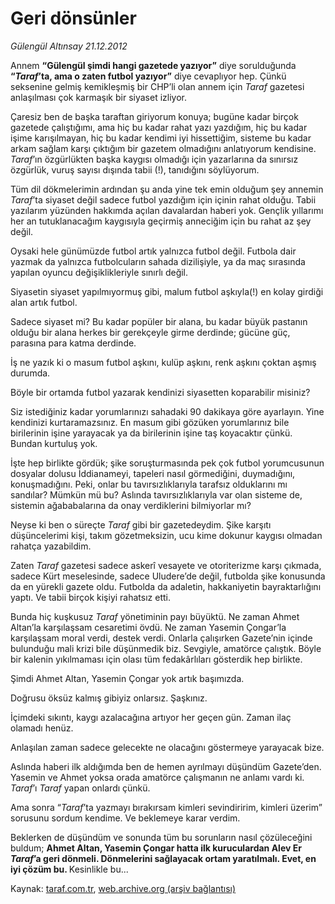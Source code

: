 # Geri dönsünler

*Gülengül Altınsay 21.12.2012*

<div class="yazi"><p>Annem <b>“Gülengül şimdi hangi gazetede yazıyor”</b> diye sorulduğunda <b>“<i>Taraf</i>’ta, ama o zaten futbol yazıyor”</b> diye cevaplıyor hep. Çünkü seksenine gelmiş kemikleşmiş bir CHP’li olan annem için <i>Taraf</i> gazetesi anlaşılması çok karmaşık bir siyaset izliyor. </p>
<p>Çaresiz ben de başka taraftan giriyorum konuya; bugüne kadar birçok gazetede çalıştığımı, ama hiç bu kadar rahat yazı yazdığım, hiç bu kadar işime karışılmayan, hiç bu kadar kendimi iyi hissettiğim, sisteme bu kadar arkam sağlam karşı çıktığım bir gazetem olmadığını anlatıyorum kendisine. <i>Taraf</i>’ın özgürlükten başka kaygısı olmadığı için yazarlarına da sınırsız özgürlük, vuruş sayısı dışında tabii (!), tanıdığını söylüyorum. </p>
<p>Tüm dil dökmelerimin ardından şu anda yine tek emin olduğum şey annemin <i>Taraf</i>’ta siyaset değil sadece futbol yazdığım için içinin rahat olduğu. Tabii yazılarım yüzünden hakkımda açılan davalardan haberi yok. Gençlik yıllarımı her an tutuklanacağım kaygısıyla geçirmiş anneciğim için bu rahat az şey değil.</p>
<p>Oysaki hele günümüzde futbol artık yalnızca futbol değil. Futbola dair yazmak da yalnızca futbolcuların sahada dizilişiyle, ya da maç sırasında yapılan oyuncu değişiklikleriyle sınırlı değil.</p>
<p>Siyasetin siyaset yapılmıyormuş gibi, malum futbol aşkıyla(!) en kolay girdiği alan artık futbol.</p>
<p>Sadece siyaset mi? Bu kadar popüler bir alana, bu kadar büyük pastanın olduğu bir alana herkes bir gerekçeyle girme derdinde; gücüne güç, parasına para katma derdinde.</p>
<p>İş ne yazık ki o masum futbol aşkını, kulüp aşkını, renk aşkını çoktan aşmış durumda. </p>
<p>Böyle bir ortamda futbol yazarak kendinizi siyasetten koparabilir misiniz?</p>
<p>Siz istediğiniz kadar yorumlarınızı sahadaki 90 dakikaya göre ayarlayın. Yine kendinizi kurtaramazsınız. En masum gibi gözüken yorumlarınız bile birilerinin işine yarayacak ya da birilerinin işine taş koyacaktır çünkü. Bundan kurtuluş yok. </p>
<p>İşte hep birlikte gördük; şike soruşturmasında pek çok futbol yorumcusunun dosyalar dolusu İddianameyi, tapeleri nasıl görmediğini, duymadığını, konuşmadığını. Peki, onlar bu tavırsızlıklarıyla tarafsız olduklarını mı sandılar? Mümkün mü bu? Aslında tavırsızlıklarıyla var olan sisteme de, sistemin ağababalarına da onay verdiklerini bilmiyorlar mı?</p>
<p>Neyse ki ben o süreçte <i>Taraf</i> gibi bir gazetedeydim. Şike karşıtı düşüncelerimi kişi, takım gözetmeksizin, ucu kime dokunur kaygısı olmadan rahatça yazabildim.</p>
<p>Zaten <i>Taraf</i> gazetesi sadece askerî vesayete ve otoriterizme karşı çıkmada, sadece Kürt meselesinde, sadece Uludere’de değil, futbolda şike konusunda da en yürekli gazete oldu. Futbolda da adaletin, hakkaniyetin bayraktarlığını yaptı. Ve tabii birçok kişiyi rahatsız etti. </p>
<p>Bunda hiç kuşkusuz <i>Taraf</i> yönetiminin payı büyüktü. Ne zaman Ahmet Altan’la karşılaşsam cesaretimi övdü. Ne zaman Yasemin Çongar’la karşılaşsam moral verdi, destek verdi. Onlarla çalışırken Gazete’nin içinde bulunduğu mali krizi bile düşünmedik biz. Sevgiyle, amatörce çalıştık. Böyle bir kalenin yıkılmaması için olası tüm fedakârlıları gösterdik hep birlikte.</p>
<p>Şimdi Ahmet Altan, Yasemin Çongar yok artık başımızda.</p>
<p>Doğrusu öksüz kalmış gibiyiz onlarsız. Şaşkınız.</p>
<p>İçimdeki sıkıntı, kaygı azalacağına artıyor her geçen gün. Zaman ilaç olamadı henüz.</p>
<p>Anlaşılan zaman sadece gelecekte ne olacağını göstermeye yarayacak bize.</p>
<p>Aslında haberi ilk aldığımda ben de hemen ayrılmayı düşündüm Gazete’den. Yasemin ve Ahmet yoksa orada amatörce çalışmanın ne anlamı vardı ki. <i>Taraf</i>’ı <i>Taraf</i> yapan onlardı çünkü.</p>
<p>Ama sonra “<i>Taraf</i>’ta yazmayı bırakırsam kimleri sevindiririm, kimleri üzerim” sorusunu sordum kendime. Ve beklemeye karar verdim.</p>
<p>Beklerken de düşündüm ve sonunda tüm bu sorunların nasıl çözüleceğini buldum; <b>Ahmet Altan, Yasemin Çongar hatta ilk kuruculardan Alev Er <i>Taraf</i>’a geri dönmeli. Dönmelerini sağlayacak ortam yaratılmalı. Evet, en iyi çözüm bu. </b>Kesinlikle bu...</p>
</div>

Kaynak: [taraf.com.tr](http://www.taraf.com.tr/gulengul-altinsay/makale-geri-donsunler.htm), [web.archive.org (arşiv bağlantısı)](http://web.archive.org/web/20131107083425/http://www.taraf.com.tr/gulengul-altinsay/makale-geri-donsunler.htm)
